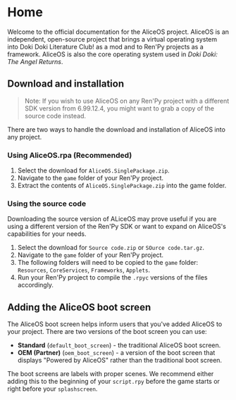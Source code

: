 <!--![AliceOS Logo](https://dokidokialice.marquiskurt.net/assets/img/aliceos_logo.png)-->
# Home
Welcome to the official documentation for the AliceOS project. AliceOS is an independent, open-source project that brings a virtual operating system into Doki Doki Literature Club! as a mod and to Ren'Py projects as a framework. AliceOS is also the core operating system used in _Doki Doki: The Angel Returns_.

## Download and installation
> Note: If you wish to use AliceOS on any Ren'Py project with a different SDK version from 6.99.12.4, you might want to grab a copy of the source code instead.

There are two ways to handle the download and installation of AliceOS into any project.

### Using AliceOS.rpa (Recommended)
1. Select the download for `AliceOS.SinglePackage.zip`.
2. Navigate to the `game` folder of your Ren'Py project.
3. Extract the contents of `AliceOS.SinglePackage.zip` into the game folder.

### Using the source code
Downloading the source version of ALiceOS may prove useful if you are using a different version of the Ren'Py SDK or want to expand on AliceOS's capabilities for your needs.

1. Select the download for `Source code.zip` or `SOurce code.tar.gz`.
2. Navigate to the `game` folder of your Ren'Py project.
3. The following folders will need to be copied to the `game` folder: `Resources`, `CoreServices`, `Frameworks`, `Applets`.
4. Run your Ren'Py project to compile the `.rpyc` versions of the files accordingly.

## Adding the AliceOS boot screen
The AliceOS boot screen helps inform users that you've added AliceOS to your project. There are two versions of the boot screen you can use:
* **Standard** (`default_boot_screen`) - the traditional AliceOS boot screen.
* **OEM (Partner)** (`oem_boot_screen`) - a version of the boot screen that displays "Powered by AliceOS" rather than the traditional boot screen.

The boot screens are labels with proper scenes. We recommend either adding this to the beginning of your `script.rpy` before the game starts or right before your `splashscreen`.